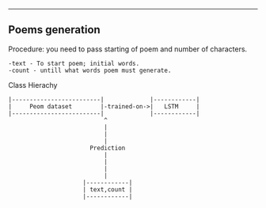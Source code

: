 ----------------------
Poems generation
----------------------
Procedure: you need to pass starting of poem and number of characters.

    -text - To start poem; initial words. 
    -count - untill what words poem must generate. 
    

Class Hierachy

	|-------------------------|             |------------|
	|     Peom dataset        |-trained-on->|   LSTM     |
	|-------------------------|             |------------|
						       ^
						       |
						       |
						       |
						   Prediction
						       |  
						       |
						       |
						       |
						 |------------|
						 | text,count |
						 |------------|

